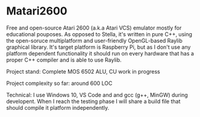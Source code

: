 # Matari2600

Free and open-source Atari 2600 (a.k.a Atari VCS) emulator mostly for educational pouposes. As opposed to Stella, it's written in pure C++, using the open-soruce multiplatform and user-friendly OpenGL-based Raylib graphical library. It's target platform is Raspberry Pi, but as I don't use any platform dependent functionality it should run on every hardware that has a proper C++ compiler and is able to use Raylib.

Project stand: Complete MOS 6502 ALU, CU work in progress

Project complexity so far: around 600 LOC

Technical: I use Windows 10, VS Code and and gcc (g++, MinGW) during developent. When I reach the testing phase I will share a build file that should compile it platform independently.
